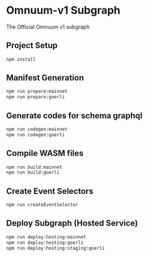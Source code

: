 # Omnuum-v1 Subgraph

The Official Omnuum v1 subgraph

## Project Setup
```bash
npm install
```

## Manifest Generation
```bash
npm run prepare:mainnet
npm run prepare:goerli
```

## Generate codes for schema graphql
```bash
npm run codegen:mainnet
npm run codegen:goerli
```

## Compile WASM files
```bash
npm run build:mainnet
npm run build:goerli
```

## Create Event Selectors
```bash
npm run createEventSelector
```

## Deploy Subgraph (Hosted Service)
```bash
npm run deploy:hosting:mainnet
npm run deploy:hosting:goerli
npm run deploy:hosting:staging:goerli

```